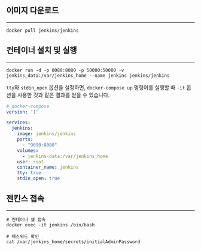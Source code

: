 ```toc
```

## 이미지 다운로드
---
```shell
docker pull jenkins/jenkins
```


## 컨테이너 설치 및 실행
---
```shell
docker run -d -p 8080:8080 -p 50000:50000 -v jenkins_data:/var/jenkins_home --name jenkins jenkins/jenkins

```

`tty`와 `stdin_open` 옵션을 설정하면, `docker-compose up` 명령어를 실행할 때 `-it` 옵션을 사용한 것과 같은 결과를 얻을 수 있습니다.

```yml
# docker-compose
version: '1'

services:
  jenkins:
    image: jenkins/jenkins
    ports:
      - "9090:8080"
    volumes:
      - jenkins-data:/var/jenkins_home
    user: root
    container_name: jenkins
    tty: true
    stdin_open: true

```

## 젠킨스 접속
---
```shell
# 컨테이너 쉘 접속
docker exec -it jenkins /bin/bash

# 패스워드 확인
cat /var/jenkins_home/secrets/initialAdminPassword
```